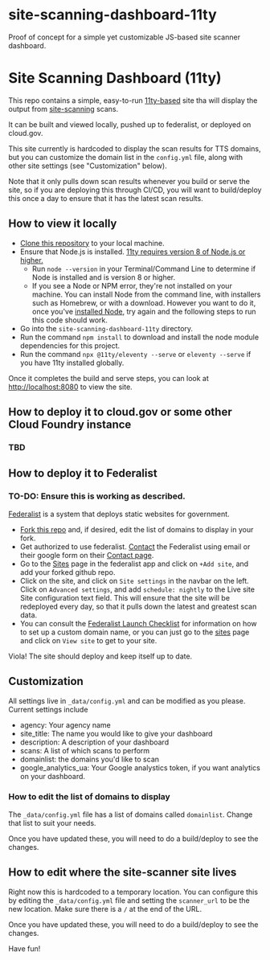 # site-scanning-dashboard-11ty
Proof of concept for a simple yet customizable JS-based site scanner dashboard.

# Site Scanning Dashboard (11ty)

This repo contains a simple, easy-to-run [11ty-based](https://www.11ty.dev/) site tha will display
the output from
[site-scanning](https://github.com/18F/site-scanning) scans.

It can be built and viewed locally, pushed up to federalist, or deployed on cloud.gov.

This site currently is hardcoded to display the scan results for TTS domains, but
you can customize the domain list in the `config.yml` file, along with other site settings (see "Customization" below).

Note that it only pulls down scan results whenever
you build or serve the site, so if you are deploying this through CI/CD, you will want to build/deploy this once a day to ensure that it has the latest scan results.

## How to view it locally

* [Clone this repository](https://docs.github.com/en/github/creating-cloning-and-archiving-repositories/cloning-a-repository-from-github) to your local machine.
* Ensure that Node.js is installed. [11ty requires version 8 of Node.js or higher.](https://www.11ty.dev/docs/getting-started/)
  * Run `node --version` in your Terminal/Command Line to determine if Node is installed and is version 8 or higher.
  * If you see a Node or NPM error, they're not installed on your machine. You can install Node from the command line, with installers such as Homebrew, or with a download. However you want to do it, once you've [installed Node](https://nodejs.org/en/download/), try again and the following steps to run this code should work.
* Go into the `site-scanning-dashboard-11ty` directory.
* Run the command `npm install` to download and install the node module dependencies for this project.
* Run the command `npx @11ty/eleventy --serve` or `eleventy --serve` if you have 11ty installed globally.

Once it completes the build and serve steps, you can look at 
[http://localhost:8080](http://localhost:8080) to view the site.

## How to deploy it to cloud.gov or some other Cloud Foundry instance

### TBD

## How to deploy it to Federalist

### TO-DO: Ensure this is working as described.

[Federalist](https://federalist.18f.gov) is a system that deploys static websites
for government.

* [Fork this repo](https://help.github.com/en/articles/fork-a-repo) and, if
  desired, edit the list of domains to display in your fork.
* Get authorized to use federalist.  [Contact](https://federalist.18f.gov/contact/)
  the Federalist using email or their google form on their [Contact page](https://federalist.18f.gov/contact/).
* Go to the [Sites](https://federalistapp.18f.gov/sites) page in the federalist app
  and click on `+Add site`, and add your forked github repo.
* Click on the site, and click on `Site settings` in the navbar on the left.  Click on
  `Advanced settings`, and add `schedule: nightly` to the Live site Site configuration
  text field.
  This will ensure that the site will be redeployed every day, so that it pulls down the
  latest and greatest scan data.
* You can consult the [Federalist Launch Checklist](https://federalist.18f.gov/documentation/launch-checklist/)
  for information on how to set up a custom domain name, or you can just go to
  the [sites](https://federalistapp.18f.gov/sites) page and click on `View site`
  to get to your site.

Viola!  The site should deploy and keep itself up to date.

## Customization

All settings live in `_data/config.yml` and can be modified as you please. Current settings include 

* agency: Your agency name
* site_title: The name you would like to give your dashboard
* description: A description of your dashboard
* scans: A list of which scans to perform
* domainlist: the domains you'd like to scan
* google_analytics_ua: Your Google analystics token, if you want analytics on your dashboard.

### How to edit the list of domains to display

The `_data/config.yml` file has a list of domains called `domainlist`.  Change
that list to suit your needs. 

Once you have updated these, you will need to do a build/deploy to see the
changes.

## How to edit where the site-scanner site lives

Right now this is hardcoded to a temporary location.  You can configure
this by editing the `_data/config.yml` file and setting the `scanner_url`
to be the new location.  Make sure there is a `/` at the end of the URL.

Once you have updated these, you will need to do a build/deploy to see the
changes.


Have fun!
